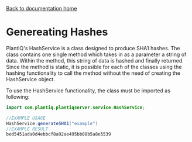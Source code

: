 [Back to documentation home](https://github.com/Programming-Project-SP1-2023/Backend-REST-API)

# Genereating Hashes
PlantIQ's HashService is a class designed to produce SHA1 hashes. The class contains one single method which takes in as a parameter a string of data. Within the method, this string of data is hashed and finally returned.
Since the method is static, it is possible for each of the classes using the hashing functionality to call the method without the need of creating the HashService object.

To use the HashService functionality, the class must be imported as following:
```java
import com.plantiq.plantiqserver.service.HashService;
```
```java
//EXAMPLE USAGE
HashService.generateSHA1("example")
//EXAMPLE RESULT
bed5451ada0d4ebbcf8a92ae495bb08b5a8e5539
```

